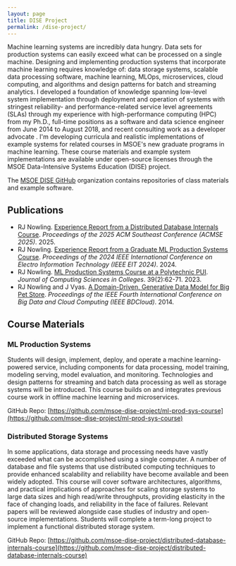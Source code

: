 ```yaml
---
layout: page
title: DISE Project
permalink: /dise-project/
---
```

Machine learning systems are incredibly data hungry.  Data sets for production systems can easily exceed what can be
processed on a single machine.  Designing and implementing production systems that incorporate machine learning requires
knowledge of: data storage systems, scalable data processing software, machine learning, MLOps, microservices, cloud
computing, and algorithms and design patterns for batch and streaming analytics.  I developed a foundation of knowledge
spanning low-level system implementation through deployment and operation of systems with stringest reliability-
and performance-related service level agreements (SLAs) through my experience with high-performance computing (HPC) from my
Ph.D., full-time positions as a software and data science engineer from June 2014 to August 2018, and recent consulting work
as a developer advocate .  I'm developing curricula and realistic implementations of example systems for related courses in
MSOE's new graduate programs in machine learning. These course materials and example system implementations are available
under open-source licenses through the MSOE Data-Intensive Systems Education (DISE) project.

The [MSOE DISE GitHub](https://github.com/msoe-dise-project) organization contains repositories of class materials and
example software.

## Publications
* RJ Nowling. [Experience Report from a Distributed Database Internals Course](https://doi.org/10.1145/3696673.3723079). *Proceedings of the 2025 ACM Southeast Conference (ACMSE 2025)*. 2025.
* RJ Nowling. [Experience Report from a Graduate ML Production Systems Course](https://ieeexplore.ieee.org/abstract/document/10609876). *Proceedings of the 2024 IEEE International Conference on Electro Information Technology (IEEE EIT 2024)*. 2024.
* RJ Nowling. [ML Production Systems Course at a Polytechnic PUI](https://dl.acm.org/doi/10.5555/3636971.3636977). *Journal of Computing Sciences in Colleges*. 39(2):62-71. 2023.
* RJ Nowling and J Vyas. [A Domain-Driven, Generative Data Model for Big Pet Store](https://ieeexplore.ieee.org/abstract/document/7034765). *Proceedings of the IEEE Fourth International Conference on Big Data and Cloud Computing (IEEE BDCloud)*. 2014.

## Course Materials

### ML Production Systems
Students will design, implement, deploy, and operate a machine learning-powered service, including components for data processing, model training, modeling serving, model evaluation, and monitoring. Technologies and design patterns for streaming and batch data processing as well as storage systems will be introduced. This course builds on and integrates previous course work in offline machine learning and microservices.

GitHub Repo: [https://github.com/msoe-dise-project/ml-prod-sys-course](https://github.com/msoe-dise-project/ml-prod-sys-course)

### Distributed Storage Systems
In some applications, data storage and processing needs have vastly exceeded what can be accomplished using a single computer. A number of database and file systems that use distributed computing techniques to provide enhanced scalability and reliability have become available and been widely adopted. This course will cover software architectures, algorithms, and practical implications of approaches for scaling storage systems to large data sizes and high read/write throughputs, providing elasticity in the face of changing loads, and reliability in the face of failures. Relevant papers will be reviewed alongside case studies of industry and open-source implementations. Students will complete a term-long project to implement a functional distributed storage system.

GitHub Repo: [https://github.com/msoe-dise-project/distributed-database-internals-course](https://github.com/msoe-dise-project/distributed-database-internals-course)

